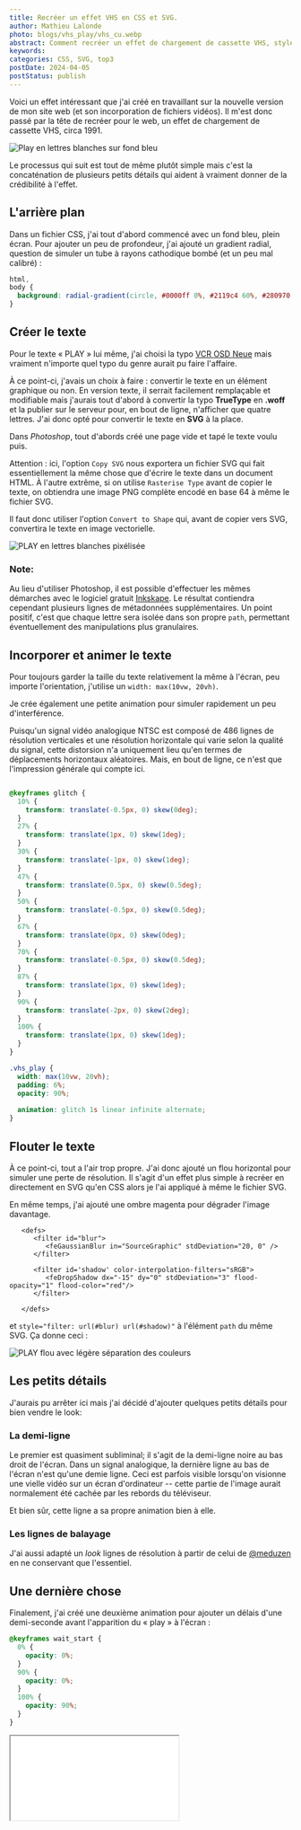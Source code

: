 ```yaml
---
title: Recréer un effet VHS en CSS et SVG.
author: Mathieu Lalonde
photo: blogs/vhs_play/vhs_cu.webp
abstract: Comment recréer un effet de chargement de cassette VHS, style 1991.
keywords: 
categories: CSS, SVG, top3
postDate: 2024-04-05
postStatus: publish
---
```


Voici un effet intéressant que j'ai créé en travaillant sur la nouvelle version de mon site web (et son incorporation de fichiers vidéos). Il m'est donc passé par la tête de recréer pour le web, un effet de chargement de cassette VHS, circa 1991.

<img src = "/blogs/vhs_play/vhs_ws.webp" alt="Play en lettres blanches sur fond bleu" className="blogphoto">

Le processus qui suit est tout de même plutôt simple mais c'est la concaténation de plusieurs petits détails qui aident à vraiment donner de la crédibilité à l'effet.

<!--(Pour ceux qui sont trop jeunes pour l'avoir connu (ou trop vieux pour s'en souvenir), voici un exemple retrouvé sur YouTube qui illustre assez bien ce que j'avais en tête : )-->

<!--<VideoPlayer src="https://www.youtube-nocookie.com/embed/_c2V75k-ilQ?si=llNZsuKC7V7sK7ld" />-->

## L'arrière plan

Dans un fichier CSS, j'ai tout d'abord commencé avec un fond bleu, plein écran. Pour ajouter un peu de profondeur, j'ai ajouté un gradient radial, question de simuler un tube à rayons cathodique bombé (et un peu mal calibré) :

```CSS
html,
body {
  background: radial-gradient(circle, #0000ff 0%, #2119c4 60%, #280970 100%)
}
```


## Créer le texte

Pour le texte « PLAY » lui même, j'ai choisi la typo 
[VCR OSD Neue](https://www.dafont.com/vcrosdneue.font) mais vraiment n'importe quel typo du genre aurait pu faire l'affaire.

À ce point-ci, j'avais un choix à faire : convertir le texte en un élément graphique ou non. En version texte, il serrait facilement remplaçable et modifiable mais j'aurais tout d'abord à convertir la typo **TrueType** en **.woff** et la publier sur le serveur pour, en bout de ligne, n'afficher que quatre lettres. J'ai donc opté pour convertir le texte en **SVG** à la place.

Dans *Photoshop*, tout d'abords créé une page vide et tapé le texte voulu puis. 

Attention : ici, l'option `Copy SVG` nous exportera un fichier SVG qui fait essentiellement la même chose que d'écrire le texte dans un document HTML. À l'autre extrême, si on utilise `Rasterise Type` avant de copier le texte, on obtiendra une image PNG complète encodé en base 64 à même le fichier SVG.

Il faut donc utiliser l'option `Convert to Shape` qui, avant de copier vers SVG, convertira le texte en image vectorielle.

<img src = "blogs/vhs_play/vhs_play-plain.svg" alt="PLAY en lettres blanches pixélisée">

### Note:
Au lieu d'utiliser Photoshop, il est possible d'effectuer les mêmes démarches avec le logiciel gratuit [Inkskape](https://inkscape.org/). Le résultat contiendra cependant plusieurs lignes de métadonnées supplémentaires. Un point positif, c'est que chaque lettre sera isolée dans son propre `path`, permettant éventuellement des manipulations plus granulaires.



## Incorporer et animer le texte

Pour toujours garder la taille du texte relativement la même à l'écran, peu importe l'orientation, j'utilise un `width: max(10vw, 20vh)`.

Je crée également une petite animation pour simuler rapidement un peu d'interférence. 

Puisqu'un signal vidéo analogique NTSC est composé de 486 lignes de résolution verticales et une résolution horizontale qui varie selon la qualité du signal, cette distorsion n'a uniquement lieu qu'en termes de déplacements horizontaux aléatoires. Mais, en bout de ligne, ce n'est que l'impression générale qui compte ici.

```CSS

@keyframes glitch {
  10% {
    transform: translate(-0.5px, 0) skew(0deg);
  }
  27% {
    transform: translate(1px, 0) skew(1deg);
  }
  30% {
    transform: translate(-1px, 0) skew(1deg);
  }
  47% {
    transform: translate(0.5px, 0) skew(0.5deg);
  }
  50% {
    transform: translate(-0.5px, 0) skew(0.5deg);
  }
  67% {
    transform: translate(0px, 0) skew(0deg);
  }
  70% {
    transform: translate(-0.5px, 0) skew(0.5deg);
  }
  87% {
    transform: translate(1px, 0) skew(1deg);
  }
  90% {
    transform: translate(-2px, 0) skew(2deg);
  }
  100% {
    transform: translate(1px, 0) skew(1deg);
  }
}

.vhs_play {
  width: max(10vw, 20vh);
  padding: 6%;
  opacity: 90%;
  
  animation: glitch 1s linear infinite alternate;
}
```

## Flouter le texte

À ce point-ci, tout a l'air trop propre. J'ai donc ajouté un flou horizontal pour simuler une perte de résolution. Il s'agit d'un effet plus simple à recréer en directement en SVG qu'en CSS alors je l'ai appliqué à même le fichier SVG.

En même temps, j'ai ajouté une ombre magenta pour dégrader l'image davantage.

```SVG
   <defs>
      <filter id="blur">
         <feGaussianBlur in="SourceGraphic" stdDeviation="20, 0" />
      </filter>

      <filter id='shadow' color-interpolation-filters="sRGB">
         <feDropShadow dx="-15" dy="0" stdDeviation="3" flood-opacity="1" flood-color="red"/>
      </filter>
      
   </defs>
```

et `style="filter: url(#blur) url(#shadow)"` à l'élément `path` du même SVG. Ça donne ceci :

<img src = "blogs/vhs_play/vhs_play.svg" alt="PLAY flou avec légère séparation des couleurs">

## Les petits détails

J'aurais pu arrêter ici mais j'ai décidé d'ajouter quelques petits détails pour bien vendre le look:

### La demi-ligne

Le premier est quasiment subliminal; il s'agit de la demi-ligne noire au bas droit de l'écran. Dans un signal analogique, la dernière ligne au bas de l'écran n'est qu'une demie ligne. Ceci est parfois visible lorsqu'on visionne une vielle vidéo sur un écran d'ordinateur -- cette partie de l'image aurait normalement été cachée par les rebords du téléviseur.

Et bien sûr, cette ligne a sa propre animation bien à elle. 

### Les lignes de balayage
 
J'ai aussi adapté un *look* lignes de résolution à partir de celui de [@meduzen](https://codepen.io/meduzen/pen/zxbwRV) en ne conservant que l'essentiel.
 

## Une dernière chose

Finalement, j'ai créé une deuxième animation pour ajouter un délais d'une demi-seconde avant l'apparition du &laquo;&nbsp;play&nbsp;&raquo; à l'écran :

```CSS
@keyframes wait_start {
  0% {
    opacity: 0%;
  }
  90% {
    opacity: 0%;
  }
  100% {
    opacity: 90%;
  }
}
```

<div className="videocontainer"><iframe className="videoplayer" src="/blogs/vhs_play/index.html"} /></div>


<a href="/blogs/vhs_play/index.html" target="_blank">Cliquez ici pour le voir plein écran.</a>

## Le code final

Voici donc à quoi ressemble le code final :

```html
<!DOCTYPE html>
<html lang="en">
  <head>
    <meta charset="UTF-8" />
  </head>
  <body>
      <!-- Loading screen -->
      <link rel="stylesheet" href="./vhs_play.css" />
      <div class="scanlines">
        <img src="./vhs_play.svg" class="vhs_play" />
        <div class="vhs_halfline"></div>
      </div>
      <!-- End of loading screen -->
  </body>
</html>
```

```css
html,
body {
  margin: 0;
  height: 100%;
  background: radial-gradient(circle, #0000ff 0%, #2119c4 60%, #280970 100%);
  overflow: hidden; 
}

@keyframes wait_start {
  0% {
    opacity: 0%;
  }
  90% {
    opacity: 0%;
  }
  100% {
    opacity: 90%;
  }
}

@keyframes glitch {
  10% {
    transform: translate(-0.5px, 0) skew(0deg);
  }
  27% {
    transform: translate(1px, 0) skew(1deg);
  }
  30% {
    transform: translate(-1px, 0) skew(1deg);
  }
  47% {
    transform: translate(0.5px, 0) skew(0.5deg);
  }
  50% {
    transform: translate(-0.5px, 0) skew(0.5deg);
  }
  67% {
    transform: translate(0px, 0) skew(0deg);
  }
  70% {
    transform: translate(-0.5px, 0) skew(0.5deg);
  }
  87% {
    transform: translate(1px, 0) skew(1deg);
  }
  90% {
    transform: translate(-2px, 0) skew(2deg);
  }
  100% {
    transform: translate(1px, 0) skew(1deg);
  }
}

@keyframes jitter {
  10% {
    width: calc(50% + 1px);
  }
  28% {
    width: calc(50% - 1px);
  }
  30% {
    width: calc(50% + 2px);
  }
  48% {
    width: 50%;
  }
  50% {
    width: calc(50% + 3px);
  }
  68% {
    width: calc(50% - 1px);
  }
  70% {
    width: calc(50% + 2px);
  }
  88% {
    width: 50%;
  }
  90% {
    width: calc(50% + 2px);
  }
  100% {
    width: 50%;
  }
}

.vhs_play {
  width: max(10vw, 20vh);
  padding: 6%;
  opacity: 90%;

  animation-name: glitch, wait_start;
  animation-duration: 1s, 0.5s;
  animation-timing-function: steps(59.976);
  animation-iteration-count: infinite, 1;
  animation-iteration-count: alternate, steps(29.97);
}

.vhs_halfline {
  position: absolute;
  top: calc(100% - 3px);
  right: 0;
  width: 50%;
  height: 5px;
  background: rgb(0, 0, 0);

  animation: jitter 0.5s steps(29.97) infinite alternate;
}


/* Adapted from scanlines at https://codepen.io/meduzen/pen/zxbwRV */
 .scanlines:after {
	 display: block;
	 pointer-events: none;
	 content: '';
	 position: absolute;
	 top: 0;
	 right: 0;
	 bottom: 0;
	 left: 0;
	 z-index: 2147483648;
	 background: linear-gradient(to bottom, transparent 50%, rgba(0, 0, 0, .15) 51%);
	 background-size: 100% 4px;
}
```


```svg
<svg 
 xmlns="http://www.w3.org/2000/svg"
 xmlns:xlink="http://www.w3.org/1999/xlink"
 width="1619px"
 height="510px"
 viewBox="-100 0 1819 510"
 >

   <defs>
      <filter id="blur">
         <feGaussianBlur in="SourceGraphic" stdDeviation="20, 0" />
      </filter>

      <filter id='shadow' color-interpolation-filters="sRGB">
         <feDropShadow dx="-15" dy="0" stdDeviation="3" flood-opacity="1" flood-color="red"/>
      </filter>
      
   </defs>

   <path
      fill-rule="evenodd" 
      fill="rgb(255, 255, 255)" 
      style="filter: url(#blur) url(#shadow)"
      d="M1573.434,231.804 L1573.434,278.081 L1527.157,278.081 L1527.157,324.359 L1480.880,324.359 L1480.880,370.636 L1480.880,416.913 L1480.880,463.190 L1480.880,509.467 L1434.603,509.467 L1388.326,509.467 L1388.326,463.190 L1388.326,416.913 L1388.326,370.636 L1388.326,324.359 L1342.048,324.359 L1342.048,278.081 L1295.771,278.081 L1295.771,231.804 L1249.494,231.804 L1249.494,185.527 L1249.494,139.250 L1249.494,92.973 L1249.494,46.696 L1249.494,0.419 L1295.771,0.419 L1342.048,0.419 L1342.048,46.696 L1342.048,92.973 L1342.048,139.250 L1342.048,185.527 L1388.326,185.527 L1388.326,231.804 L1434.603,231.804 L1480.880,231.804 L1480.880,185.527 L1527.157,185.527 L1527.157,139.250 L1527.157,92.973 L1527.157,46.696 L1527.157,0.419 L1573.434,0.419 L1619.711,0.419 L1619.711,46.696 L1619.711,92.973 L1619.711,139.250 L1619.711,185.527 L1619.711,231.804 L1573.434,231.804 ZM1110.663,509.467 L1110.663,463.190 L1110.663,416.913 L1110.663,370.636 L1064.386,370.636 L1018.109,370.636 L971.831,370.636 L925.554,370.636 L925.554,416.913 L925.554,463.190 L925.554,509.467 L879.277,509.467 L833.000,509.467 L833.000,463.190 L833.000,416.913 L833.000,370.636 L833.000,324.359 L833.000,278.081 L833.000,231.804 L833.000,185.527 L833.000,139.250 L879.277,139.250 L879.277,92.973 L925.554,92.973 L925.554,46.696 L971.831,46.696 L971.831,0.419 L1018.109,0.419 L1064.386,0.419 L1064.386,46.696 L1110.663,46.696 L1110.663,92.973 L1156.940,92.973 L1156.940,139.250 L1203.217,139.250 L1203.217,185.527 L1203.217,231.804 L1203.217,278.081 L1203.217,324.359 L1203.217,370.636 L1203.217,416.913 L1203.217,463.190 L1203.217,509.467 L1156.940,509.467 L1110.663,509.467 ZM1110.663,231.804 L1110.663,185.527 L1064.386,185.527 L1064.386,139.250 L1018.109,139.250 L971.831,139.250 L971.831,185.527 L925.554,185.527 L925.554,231.804 L925.554,278.081 L971.831,278.081 L1018.109,278.081 L1064.386,278.081 L1110.663,278.081 L1110.663,231.804 ZM694.169,509.467 L647.891,509.467 L601.614,509.467 L555.337,509.467 L509.060,509.467 L462.783,509.467 L416.506,509.467 L416.506,463.190 L416.506,416.913 L416.506,370.636 L416.506,324.359 L416.506,278.081 L416.506,231.804 L416.506,185.527 L416.506,139.250 L416.506,92.973 L416.506,46.696 L416.506,0.419 L462.783,0.419 L509.060,0.419 L509.060,46.696 L509.060,92.973 L509.060,139.250 L509.060,185.527 L509.060,231.804 L509.060,278.081 L509.060,324.359 L509.060,370.636 L509.060,416.913 L555.337,416.913 L601.614,416.913 L647.891,416.913 L694.169,416.913 L740.446,416.913 L786.723,416.913 L786.723,463.190 L786.723,509.467 L740.446,509.467 L694.169,509.467 ZM323.952,278.081 L277.674,278.081 L231.397,278.081 L185.120,278.081 L138.843,278.081 L92.566,278.081 L92.566,324.359 L92.566,370.636 L92.566,416.913 L92.566,463.190 L92.566,509.467 L46.289,509.467 L0.012,509.467 L0.012,463.190 L0.012,416.913 L0.012,370.636 L0.012,324.359 L0.012,278.081 L0.012,231.804 L0.012,185.527 L0.012,139.250 L0.012,92.973 L0.012,46.696 L0.012,0.419 L46.289,0.419 L92.566,0.419 L138.843,0.419 L185.120,0.419 L231.397,0.419 L277.674,0.419 L323.952,0.419 L323.952,46.696 L370.229,46.696 L370.229,92.973 L370.229,139.250 L370.229,185.527 L370.229,231.804 L323.952,231.804 L323.952,278.081 ZM277.674,139.250 L277.674,92.973 L231.397,92.973 L185.120,92.973 L138.843,92.973 L92.566,92.973 L92.566,139.250 L92.566,185.527 L138.843,185.527 L185.120,185.527 L231.397,185.527 L277.674,185.527 L277.674,139.250 Z"
      />
</svg>
```